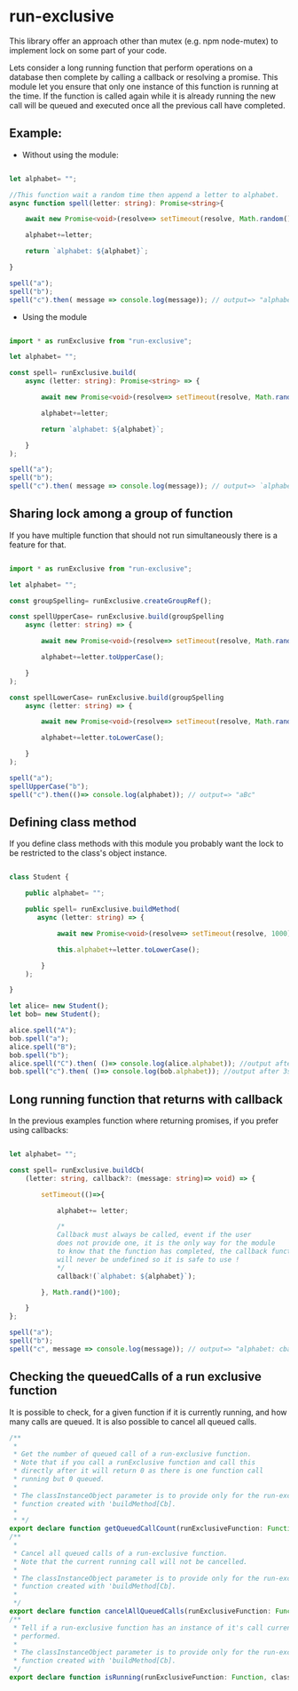 # run-exclusive

This library offer an approach other than mutex (e.g. npm node-mutex) to implement lock on 
some part of your code. 

Lets consider a long running function that perform operations
on a database then complete by calling a callback or resolving a promise.
This module let you ensure that only one instance of this function is running at the time.
If the function is called again while it is already running the new call will be queued and executed once 
all the previous call have completed.

## Example:

* Without using the module:

````typescript

let alphabet= "";

//This function wait a random time then append a letter to alphabet.
async function spell(letter: string): Promise<string>{

    await new Promise<void>(resolve=> setTimeout(resolve, Math.random()*100));

    alphabet+=letter;

    return `alphabet: ${alphabet}`;

}

spell("a");
spell("b");
spell("c").then( message => console.log(message)); // output=> "alphabet: cba" or "alphabet: bac" or ...

````

* Using the module

````typescript

import * as runExclusive from "run-exclusive";

let alphabet= "";

const spell= runExclusive.build(
    async (letter: string): Promise<string> => {

        await new Promise<void>(resolve=> setTimeout(resolve, Math.random()*100));

        alphabet+=letter;

        return `alphabet: ${alphabet}`;

    }
);

spell("a");
spell("b");
spell("c").then( message => console.log(message)); // output=> `alphabet: abc`

````

## Sharing lock among a group of function

If you have multiple function that should not run simultaneously there is a feature for that.


````typescript

import * as runExclusive from "run-exclusive";

let alphabet= "";

const groupSpelling= runExclusive.createGroupRef();

const spellUpperCase= runExclusive.build(groupSpelling
    async (letter: string) => {

        await new Promise<void>(resolve=> setTimeout(resolve, Math.random()*100));

        alphabet+=letter.toUpperCase();

    }
);

const spellLowerCase= runExclusive.build(groupSpelling
    async (letter: string) => {

        await new Promise<void>(resolve=> setTimeout(resolve, Math.random()*100));

        alphabet+=letter.toLowerCase();

    }
);

spell("a");
spellUpperCase("b");
spell("c").then(()=> console.log(alphabet)); // output=> "aBc"

````

## Defining class method

If you define class methods with this module you probably want the lock to be restricted
to the class's object instance.

````typescript

class Student {

    public alphabet= "";

    public spell= runExclusive.buildMethod(
       async (letter: string) => {

            await new Promise<void>(resolve=> setTimeout(resolve, 1000));

            this.alphabet+=letter.toLowerCase();

        }
    );

}

let alice= new Student();
let bob= new Student();

alice.spell("A");
bob.spell("a");
alice.spell("B");
bob.spell("b");
alice.spell("C").then( ()=> console.log(alice.alphabet)); //output after 3s: "ABC"
bob.spell("c").then( ()=> console.log(bob.alphabet)); //output after 3s: "abc"

````

## Long running function that returns with callback

In the previous examples function where returning promises, if you prefer using callbacks:

````typescript

let alphabet= "";

const spell= runExclusive.buildCb(
    (letter: string, callback?: (message: string)=> void) => {

        setTimeout(()=>{

            alphabet+= letter;

            /*
            Callback must always be called, event if the user 
            does not provide one, it is the only way for the module
            to know that the function has completed, the callback function 
            will never be undefined so it is safe to use !
            */
            callback!(`alphabet: ${alphabet}`);

        }, Math.rand()*100);

    }
};

spell("a");
spell("b");
spell("c", message => console.log(message)); // output=> "alphabet: cba" or "alphabet: bac" or ...

````

## Checking the queuedCalls of a run exclusive function

It is possible to check, for a given function if it is currently running,
and how many calls are queued.
It is also possible to cancel all queued calls.

````typescript
/**
 *
 * Get the number of queued call of a run-exclusive function.
 * Note that if you call a runExclusive function and call this
 * directly after it will return 0 as there is one function call
 * running but 0 queued.
 *
 * The classInstanceObject parameter is to provide only for the run-exclusive
 * function created with 'buildMethod[Cb].
 *
 * */
export declare function getQueuedCallCount(runExclusiveFunction: Function, classInstanceObject?: Object): number;
/**
 *
 * Cancel all queued calls of a run-exclusive function.
 * Note that the current running call will not be cancelled.
 *
 * The classInstanceObject parameter is to provide only for the run-exclusive
 * function created with 'buildMethod[Cb].
 *
 */
export declare function cancelAllQueuedCalls(runExclusiveFunction: Function, classInstanceObject?: Object): number;
/**
 * Tell if a run-exclusive function has an instance of it's call currently being
 * performed.
 *
 * The classInstanceObject parameter is to provide only for the run-exclusive
 * function created with 'buildMethod[Cb].
 */
export declare function isRunning(runExclusiveFunction: Function, classInstanceObject?: Object): boolean;
````
